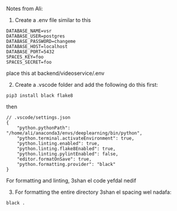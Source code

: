 Notes from Ali:

1) Create a .env file similar to this

```
DATABASE_NAME=vsr
DATABASE_USER=postgres
DATABASE_PASSWORD=changeme
DATABASE_HOST=localhost
DATABASE_PORT=5432
SPACES_KEY=foo
SPACES_SECRET=foo

```

place this at backend/videoservice/.env

2) Create a .vscode folder and add the following
do this first:

```
pip3 install black flake8
```

then

```
// .vscode/settings.json
{
    "python.pythonPath": "/home/ali/anaconda3/envs/deeplearning/bin/python",
    "python.terminal.activateEnvironment": true,
    "python.linting.enabled": true,
    "python.linting.flake8Enabled": true,
    "python.linting.pylintEnabled": false,
    "editor.formatOnSave": true,
    "python.formatting.provider": "black"
}
```
For formatting and linting, 3shan el code yefdal nedif

3) For formatting the entire directory 3shan el spacing wel nadafa:
```
black .
```
